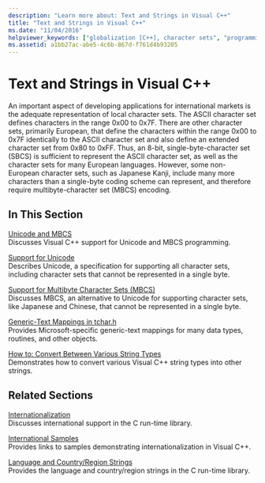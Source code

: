 ```yaml
---
description: "Learn more about: Text and Strings in Visual C++"
title: "Text and Strings in Visual C++"
ms.date: "11/04/2016"
helpviewer_keywords: ["globalization [C++], character sets", "programming [C++], international", "multiple language support [C++]", "Unicode [C++]", "international applications [C++], about international applications", "portability [C++]", "translation [C++], character sets", "non-European characters [C++]", "character sets [C++]", "globalization [C++]", "Japanese characters [C++]", "Kanji character support [C++]", "local character sets [C++]", "ASCII characters [C++]", "character sets [C++], about character sets", "localization [C++], character sets", "translating code [C++]", "localization [C++]", "character sets [C++], non-European", "portability [C++], character sets", "MBCS [C++], international programming"]
ms.assetid: a1bb27ac-abe5-4c6b-867d-f761d4b93205
---
```

# Text and Strings in Visual C++

An important aspect of developing applications for international markets is the adequate representation of local character sets. The ASCII character set defines characters in the range 0x00 to 0x7F. There are other character sets, primarily European, that define the characters within the range 0x00 to 0x7F identically to the ASCII character set and also define an extended character set from 0x80 to 0xFF. Thus, an 8-bit, single-byte-character set (SBCS) is sufficient to represent the ASCII character set, as well as the character sets for many European languages. However, some non-European character sets, such as Japanese Kanji, include many more characters than a single-byte coding scheme can represent, and therefore require multibyte-character set (MBCS) encoding.

## In This Section

[Unicode and MBCS](../text/unicode-and-mbcs.md)<br/>
Discusses Visual C++ support for Unicode and MBCS programming.

[Support for Unicode](../text/support-for-unicode.md)<br/>
Describes Unicode, a specification for supporting all character sets, including character sets that cannot be represented in a single byte.

[Support for Multibyte Character Sets (MBCS)](../text/support-for-multibyte-character-sets-mbcss.md)<br/>
Discusses MBCS, an alternative to Unicode for supporting character sets, like Japanese and Chinese, that cannot be represented in a single byte.

[Generic-Text Mappings in tchar.h](../text/generic-text-mappings-in-tchar-h.md)<br/>
Provides Microsoft-specific generic-text mappings for many data types, routines, and other objects.

[How to: Convert Between Various String Types](../text/how-to-convert-between-various-string-types.md)<br/>
Demonstrates how to convert various Visual C++ string types into other strings.

## Related Sections

[Internationalization](../c-runtime-library/internationalization.md)<br/>
Discusses international support in the C run-time library.

[International Samples](https://github.com/Microsoft/VCSamples/tree/master/VC2010Samples/International)<br/>
Provides links to samples demonstrating internationalization in Visual C++.

[Language and Country/Region Strings](../c-runtime-library/locale-names-languages-and-country-region-strings.md)<br/>
Provides the language and country/region strings in the C run-time library.
